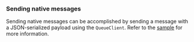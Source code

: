### Sending native messages

Sending native messages can be accomplished by sending a message with a JSON-serialized payload using the `QueueClient`.
Refer to the [sample](/samples/azure/native-integration-asq) for more information.